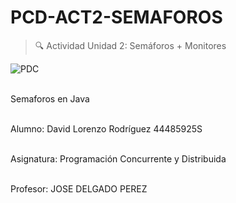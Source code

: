 # PCD-ACT2-SEMAFOROS


>:mag: Actividad Unidad 2: Semáforos + Monitores

<a><img src="http://www.tusolutionweb.org/wp-content/uploads/2017/10/semaforo.png" title="PDC" alt="PDC"></a>


<br/>Semaforos  en Java

<br/>Alumno: David Lorenzo Rodríguez 44485925S

<br/>Asignatura: Programación Concurrente y Distribuida

<br/>Profesor: JOSE DELGADO PEREZ
